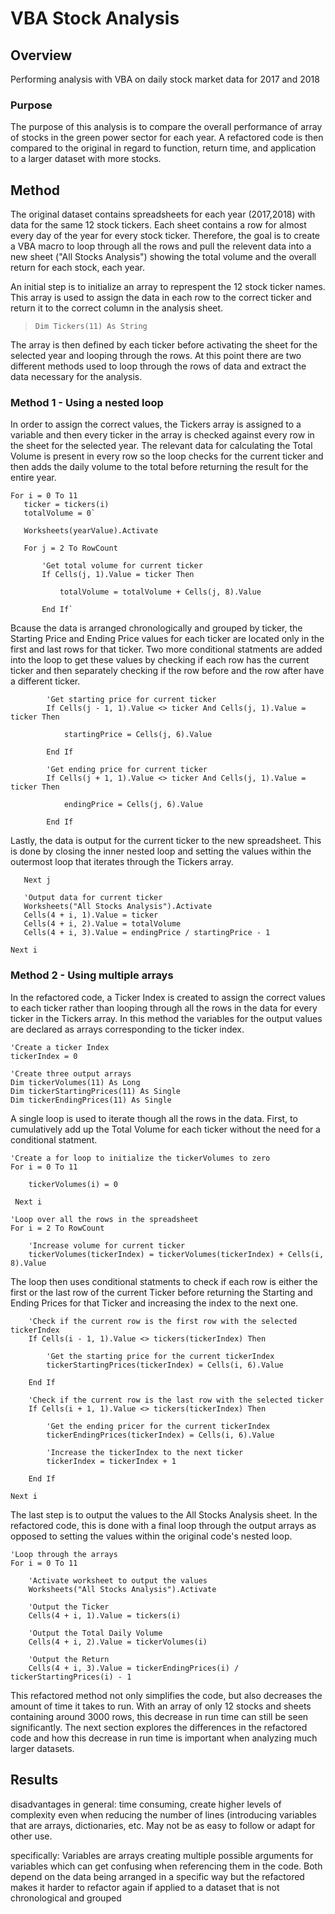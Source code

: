# VBA Stock Analysis

## Overview
Performing analysis with VBA on daily stock market data for 2017 and 2018

### Purpose
The purpose of this analysis is to compare the overall performance of array of stocks in the green power sector for each year. A refactored code is then compared to the original in regard to function, return time, and application to a larger dataset with more stocks.


## Method
The original dataset contains spreadsheets for each year (2017,2018) with data for the same 12 stock tickers. Each sheet contains a row for almost every day of the year for every stock ticker. Therefore, the goal is to create a VBA macro to loop through all the rows and pull the relevent data into a new sheet ("All Stocks Analysis") showing the total volume and the overall return for each stock, each year.

An initial step is to initialize an array to represpent the 12 stock ticker names. This array is used to assign the data in each row to the correct ticker and return it to the correct column in the analysis sheet. 

> `Dim Tickers(11) As String`

The array is then defined by each ticker before activating the sheet for the selected year and looping through the rows. At this point there are two different methods used to loop through the rows of data and extract the data necessary for the analysis. 

### Method 1 - Using a nested loop 
In order to assign the correct values, the Tickers array is assigned to a variable and then every ticker in the array is checked against every row in the sheet for the selected year. The relevant data for calculating the Total Volume is present in every row so the loop checks for the current ticker and then adds the daily volume to the total before returning the result for the entire year. 

    For i = 0 To 11
       ticker = tickers(i)
       totalVolume = 0`
       
       Worksheets(yearValue).Activate
       
       For j = 2 To RowCount
       
           'Get total volume for current ticker
           If Cells(j, 1).Value = ticker Then

               totalVolume = totalVolume + Cells(j, 8).Value

           End If`
           
Bcause the data is arranged chronologically and grouped by ticker, the Starting Price and Ending Price values for each ticker are located only in the first and last rows for that ticker. Two more conditional statments are added into the loop to get these values by checking if each row has the current ticker and then separately checking if the row before and the row after have a different ticker.

            'Get starting price for current ticker
            If Cells(j - 1, 1).Value <> ticker And Cells(j, 1).Value = ticker Then

                startingPrice = Cells(j, 6).Value

            End If
           
            'Get ending price for current ticker
            If Cells(j + 1, 1).Value <> ticker And Cells(j, 1).Value = ticker Then

                endingPrice = Cells(j, 6).Value

            End If
       
Lastly, the data is output for the current ticker to the new spreadsheet. This is done by closing the inner nested loop and setting the values within the outermost loop that iterates through the Tickers array. 

       Next j
       
       'Output data for current ticker
       Worksheets("All Stocks Analysis").Activate
       Cells(4 + i, 1).Value = ticker
       Cells(4 + i, 2).Value = totalVolume
       Cells(4 + i, 3).Value = endingPrice / startingPrice - 1

    Next i


### Method 2 - Using multiple arrays

In the refactored code, a Ticker Index is created to assign the correct values to each ticker rather than looping through all the rows in the data for every ticker in the Tickers array. In this method the variables for the output values are declared as arrays corresponding to the ticker index.

    'Create a ticker Index
    tickerIndex = 0
        
    'Create three output arrays
    Dim tickerVolumes(11) As Long
    Dim tickerStartingPrices(11) As Single
    Dim tickerEndingPrices(11) As Single
    
A single loop is used to iterate though all the rows in the data. First, to cumulatively add up the Total Volume for each ticker without the need for a conditional statment.

    'Create a for loop to initialize the tickerVolumes to zero
    For i = 0 To 11
    
        tickerVolumes(i) = 0
        
     Next i  
     
    'Loop over all the rows in the spreadsheet
    For i = 2 To RowCount
    
        'Increase volume for current ticker
        tickerVolumes(tickerIndex) = tickerVolumes(tickerIndex) + Cells(i, 8).Value
        
The loop then uses conditional statments to check if each row is either the first or the last row of the current Ticker before returning the Starting and Ending Prices for that Ticker and increasing the index to the next one.

        'Check if the current row is the first row with the selected tickerIndex
        If Cells(i - 1, 1).Value <> tickers(tickerIndex) Then
    
            'Get the starting price for the current tickerIndex
            tickerStartingPrices(tickerIndex) = Cells(i, 6).Value
                
        End If
        
        'Check if the current row is the last row with the selected ticker
        If Cells(i + 1, 1).Value <> tickers(tickerIndex) Then
    
            'Get the ending pricer for the current tickerIndex
            tickerEndingPrices(tickerIndex) = Cells(i, 6).Value
    
            'Increase the tickerIndex to the next ticker
            tickerIndex = tickerIndex + 1

        End If
       
    Next i
    
The last step is to output the values to the All Stocks Analysis sheet. In the refactored code, this is done with a final loop through the output arrays as opposed to setting the values within the original code's nested loop. 

    'Loop through the arrays
    For i = 0 To 11
    
        'Activate worksheet to output the values
        Worksheets("All Stocks Analysis").Activate
        
        'Output the Ticker
        Cells(4 + i, 1).Value = tickers(i)
        
        'Output the Total Daily Volume
        Cells(4 + i, 2).Value = tickerVolumes(i)
        
        'Output the Return
        Cells(4 + i, 3).Value = tickerEndingPrices(i) / tickerStartingPrices(i) - 1
    
This refactored method not only simplifies the code, but also decreases the amount of time it takes to run. With an array of only 12 stocks and sheets containing around 3000 rows, this decrease in run time can still be seen significantly. The next section explores the differences in the refactored code and how this decrease in run time is important when analyzing much larger datasets. 

## Results


disadvantages in general: time consuming, create higher levels of complexity even when reducing the number of lines (introducing variables that are arrays, dictionaries, etc. May not be as easy to follow or adapt for other use. 

specifically: Variables are arrays creating multiple possible arguments for variables which can get confusing when referencing them in the code. Both depend on the data being arranged in a specific way but the refactored makes it harder to refactor again if applied to a dataset that is not chronological and grouped

